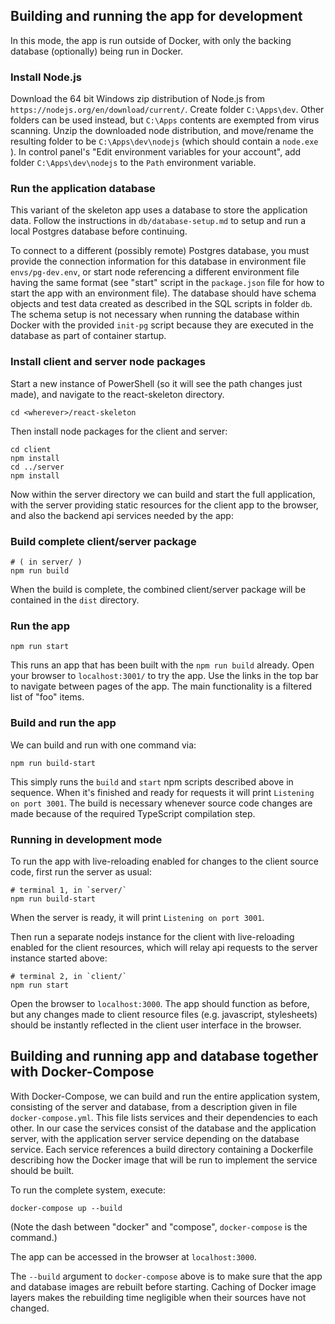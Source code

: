 ## Building and running the app for development

In this mode, the app is run outside of Docker, with
only the backing database (optionally) being run
in Docker.

### Install Node.js
Download the 64 bit Windows zip distribution of
Node.js from `https://nodejs.org/en/download/current/`.
Create folder `C:\Apps\dev`. Other folders can be used
instead, but `C:\Apps` contents are exempted from virus
scanning. Unzip the downloaded node distribution, and
move/rename the resulting folder to be 
`C:\Apps\dev\nodejs` (which should contain a `node.exe`
). In control panel's "Edit environment variables
for your account", add folder `C:\Apps\dev\nodejs`
to the `Path` environment variable.

### Run the application database
This variant of the skeleton app uses a database to store
the application data. Follow the instructions in
`db/database-setup.md` to setup and run a local Postgres
database before continuing.

To connect to a different (possibly remote) Postgres
database, you must provide the connection information
for this database in environment file
`envs/pg-dev.env`, or start node referencing a
different environment file having the same format
(see "start" script in the `package.json` file for how
to start the app with an environment file). The
database should have schema objects and test data
created as described in the SQL scripts in folder `db`.
The schema setup is not necessary when running the
database within Docker with the provided `init-pg`
script because they are executed in the database as
part of container startup.

### Install client and server node packages
Start a new instance of PowerShell (so it will
see the path changes just made), and navigate to
the react-skeleton directory.

```
cd <wherever>/react-skeleton
```

Then install node packages for the client and server:
```
cd client
npm install
cd ../server
npm install
```

Now within the server directory we can build and
start the full application, with the server
providing static resources for the client app to 
the browser, and also the backend api services
needed by the app:

### Build complete client/server package
```
# ( in server/ )
npm run build
```

When the build is complete, the combined client/server
package will be contained in the `dist` directory.

### Run the app
```
npm run start
```

This runs an app that has been built with the
`npm run build` already. Open your browser to
`localhost:3001/` to try the app. Use the links
in the top bar to navigate between pages of the
app. The main functionality is a filtered list
of "foo" items.

### Build and run the app
We can build and run with one command via:
```
npm run build-start
```
This simply runs the `build` and `start` npm 
scripts described above in sequence. When it's
finished and ready for requests it will print
`Listening on port 3001`. The build is necessary
whenever source code changes are made because of
the required TypeScript compilation step.

### Running in development mode
To run the app with live-reloading enabled for changes
to the client source code, first run the server
as usual:

```
# terminal 1, in `server/`
npm run build-start
```
When the server is ready, it will print
`Listening on port 3001`.

Then run a separate nodejs instance for the client
with live-reloading enabled for the client resources,
which will relay api requests to the server instance
started above:
```
# terminal 2, in `client/`
npm run start
```

Open the browser to `localhost:3000`. The app should
function as before, but any changes made to client
resource files (e.g. javascript, stylesheets) should be
instantly reflected in the client user interface in the
browser.

## Building and running app and database together with Docker-Compose

With Docker-Compose, we can build and run the entire application system,
consisting of the server and database, from a description given in file
`docker-compose.yml`. This file lists services and their dependencies
to each other. In our case the services consist of the database and
the application server, with the application server service depending
on the database service. Each service references a build directory
containing a Dockerfile describing how the Docker image that will
be run to implement the service should be built.

To run the complete system, execute:
```
docker-compose up --build
```
(Note the dash between "docker" and "compose", `docker-compose` is the command.)

The app can be accessed in the browser at `localhost:3000`.

The `--build` argument to `docker-compose` above is to make sure that
the app and database images are rebuilt before starting.  Caching of
Docker image layers makes the rebuilding time negligible when their
sources have not changed.
